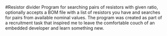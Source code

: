 
#Resistor divider
Program for searching pairs of resistors with given ratio, optionally accepts a BOM file with a list of resistors you have and searches for pairs from available nominal values. The program was created as part of a recruitment task that inspired me to leave the comfortable couch of an embedded developer and learn something new.